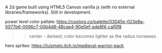 A 2d game built using HTML5 Canvas vanilla js (with no external libraries/frameworks).
Still in development.

power level color pallate:
https://coolors.co/palette/03045e-023e8a-0077b6-0096c7-00b4d8-48cae4-90e0ef-ade8f4-caf0f8

> > center - darkest; color becomes lighter as the radius increases.

hero sprites:
https://luizmelo.itch.io/medieval-warrior-pack
